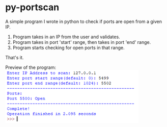 # py-portscan
A simple program I wrote in python to check if ports are open from a given IP.

1. Program takes in an IP from the user and validates.
2. Program takes in port 'start' range, then takes in port 'end' range.
3. Program starts checking for open ports in that range.

That's it.

Preview of the program:  
![](preview.png)
